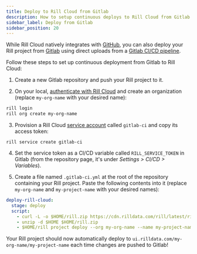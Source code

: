```yaml
---
title: Deploy to Rill Cloud from Gitlab
description: How to setup continuous deploys to Rill Cloud from Gitlab
sidebar_label: Deploy from Gitlab
sidebar_position: 20
---
```


While Rill Cloud natively integrates with [GitHub](https://github.com), you can also deploy your Rill project from [Gitlab](https://about.gitlab.com/) using direct uploads from a [Gitlab CI/CD pipeline](https://docs.gitlab.com/ee/ci/quick_start/).

Follow these steps to set up continuous deployment from Gitlab to Rill Cloud:

1. Create a new Gitlab repository and push your Rill project to it.

2. On your local, [authenticate with Rill Cloud](/manage/user-management#logging-into-rill-cloud) and create an organization (replace `my-org-name` with your desired name):
```bash
rill login
rill org create my-org-name
```

3. Provision a Rill Cloud [service account](/reference/cli/service/create.md) called `gitlab-ci` and copy its access token:
```
rill service create gitlab-ci
```

4. Set the service token as a CI/CD variable called `RILL_SERVICE_TOKEN` in Gitlab (from the repository page, it's under _Settings > CI/CD > Variables_).

5. Create a file named `.gitlab-ci.yml` at the root of the repository containing your Rill project. Paste the following contents into it (replace `my-org-name` and `my-project-name` with your desired names):
```yaml
deploy-rill-cloud:
  stage: deploy
  script:
    - curl -L -o $HOME/rill.zip https://cdn.rilldata.com/rill/latest/rill_linux_amd64.zip 
    - unzip -d $HOME $HOME/rill.zip 
    - $HOME/rill project deploy --org my-org-name --name my-project-name --interactive=false --api-token $RILL_SERVICE_TOKEN
```

Your Rill project should now automatically deploy to `ui.rilldata.com/my-org-name/my-project-name` each time changes are pushed to Gitlab!
